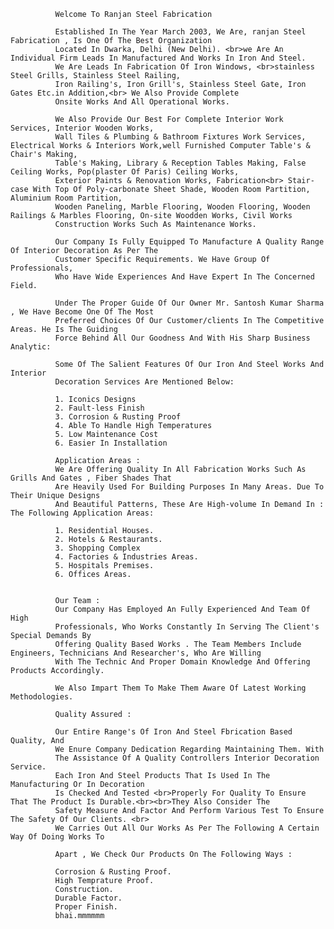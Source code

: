               Welcome To Ranjan Steel Fabrication
              
              Established In The Year March 2003, We Are, ranjan Steel Fabrication , Is One Of The Best Organization
              Located In Dwarka, Delhi (New Delhi). <br>we Are An Individual Firm Leads In Manufactured And Works In Iron And Steel.
              We Are Leads In Fabrication Of Iron Windows, <br>stainless Steel Grills, Stainless Steel Railing, 
              Iron Railing's, Iron Grill's, Stainless Steel Gate, Iron Gates Etc.in Addition,<br> We Also Provide Complete 
              Onsite Works And All Operational Works.
  
              We Also Provide Our Best For Complete Interior Work Services, Interior Wooden Works,
              Wall Tiles & Plumbing & Bathroom Fixtures Work Services, Electrical Works & Interiors Work,well Furnished Computer Table's & Chair's Making,
              Table's Making, Library & Reception Tables Making, False Ceiling Works, Pop(plaster Of Paris) Ceiling Works, 
              Exterior Paints & Renovation Works, Fabrication<br> Stair-case With Top Of Poly-carbonate Sheet Shade, Wooden Room Partition, Aluminium Room Partition, 
              Wooden Paneling, Marble Flooring, Wooden Flooring, Wooden Railings & Marbles Flooring, On-site Woodden Works, Civil Works
              Construction Works Such As Maintenance Works.
  
              Our Company Is Fully Equipped To Manufacture A Quality Range Of Interior Decoration As Per The 
              Customer Specific Requirements. We Have Group Of Professionals, 
              Who Have Wide Experiences And Have Expert In The Concerned Field.
  
              Under The Proper Guide Of Our Owner Mr. Santosh Kumar Sharma , We Have Become One Of The Most
              Preferred Choices Of Our Customer/clients In The Competitive Areas. He Is The Guiding 
              Force Behind All Our Goodness And With His Sharp Business Analytic:
  
              Some Of The Salient Features Of Our Iron And Steel Works And Interior 
              Decoration Services Are Mentioned Below:
              
              1. Iconics Designs
              2. Fault-less Finish
              3. Corrosion & Rusting Proof
              4. Able To Handle High Temperatures
              5. Low Maintenance Cost
              6. Easier In Installation
  
              Application Areas :
              We Are Offering Quality In All Fabrication Works Such As Grills And Gates , Fiber Shades That 
              Are Heavily Used For Building Purposes In Many Areas. Due To Their Unique Designs
              And Beautiful Patterns, These Are High-volume In Demand In : The Following Application Areas:
  
              1. Residential Houses.
              2. Hotels & Restaurants.
              3. Shopping Complex
              4. Factories & Industries Areas.
              5. Hospitals Premises.
              6. Offices Areas.
              
  
              Our Team :
              Our Company Has Employed An Fully Experienced And Team Of High 
              Professionals, Who Works Constantly In Serving The Client's Special Demands By 
              Offering Quality Based Works . The Team Members Include Engineers, Technicians And Researcher's, Who Are Willing
              With The Technic And Proper Domain Knowledge And Offering Products Accordingly.
              
              We Also Impart Them To Make Them Aware Of Latest Working  Methodologies.
  
              Quality Assured :
  
              Our Entire Range's Of Iron And Steel Fbrication Based Quality, And 
              We Enure Company Dedication Regarding Maintaining Them. With 
              The Assistance Of A Quality Controllers Interior Decoration Service.
              Each Iron And Steel Products That Is Used In The Manufacturing Or In Decoration 
              Is Checked And Tested <br>Properly For Quality To Ensure That The Product Is Durable.<br><br>They Also Consider The 
              Safety Measure And Factor And Perform Various Test To Ensure The Safety Of Our Clients. <br>
              We Carries Out All Our Works As Per The Following A Certain Way Of Doing Works To 
  
              Apart , We Check Our Products On The Following Ways :
  
              Corrosion & Rusting Proof.
              High Temprature Proof.
              Construction.
              Durable Factor.
              Proper Finish.
              bhai.mmmmmm
